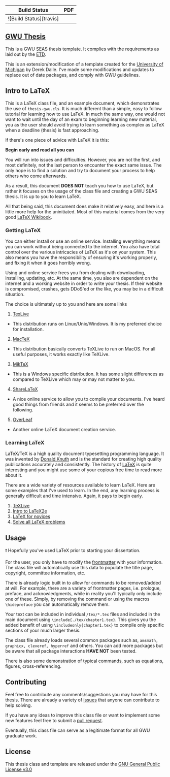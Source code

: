 | Build Status              | PDF            |
| :-----------------------: | :------------: |
| ![Build Status][travis]   |                |

[logo]: (https://travis-ci.org/skulumani/thesis-gwu.svg?branch=master)](https://travis-ci.org/skulumani/thesis-gwu)

## [GWU Thesis](https://skulumani.github.io/2016/10/thesis-gwu)

This is a GWU SEAS thesis template. 
It complies with the requirements as laid out by the [ETD](http://library.gwu.edu/etd/formatting-content).

This is an extension/modification of a template created for the [University of Michigan](http://www-personal.umich.edu/~dalle/codes/thesis-umich/) by Derek Dalle.
I've made some modifications and updates to replace out of date packages, and comply with GWU guidelines.

## Intro to LaTeX

This is a LaTeX class file, and an example document, which demonstrates the use of `thesis-gwu.cls`. 
It is much different than a simple, easy to follow tutorial for learning how to use LaTeX.
In much the same way, one would not want to wait until the day of an exam to beginning learning new material, you as the user should avoid trying to learn something as complex as LaTeX when a deadline (thesis) is fast approaching.

If there's one piece of advice with LaTeX it is this:

**Begin early and read all you can**

You will run into issues and difficulties. 
However, you are not the first, and most definitely, not the last person to encounter the exact same issue. 
The only hope is to find a solution and try to document your process to help others who come afterwards. 

As a result, this document **DOES NOT** teach you how to use LaTeX, but rather it focuses on the usage of the class file and creating a GWU SEAS thesis. 
It is up to you to learn LaTeX. 

All that being said, this document does make it relatively easy, and here is a little more help for the uninitiated.
Most of this material comes from the very good [LaTeX Wikibook](https://en.wikibooks.org/wiki/LaTeX).

### Getting LaTeX

You can either install or use an online service.
Installing everything means you can work without being connected to the internet. 
You also have total control over the various intricacies of LaTeX as it's on your system.
This also means you have the responsibility of ensuring it's working properly, and fixing it when it goes horribly wrong.

Using and online service frees you from dealing with downloading, installing, updating, etc. 
At the same time, you also are dependent on the internet and a working website in order to write your thesis. 
If their website is compromised, crashes, gets DDoS'ed or the like, you may be in a difficult situation. 

The choice is ultimately up to you and here are some links

1. [TexLive](https://www.tug.org/texlive/)
  * This distribution runs on Linux/Unix/Windows. 
  It is my preferred choice for installation.
2. [MacTeX](https://tug.org/mactex/)
  * This distribution basically converts TeXLive to run on MacOS. 
  For all useful purposes, it works exactly like TeXLive.
3. [MikTeX](https://miktex.org/)
  * This is a Windows specific distribution.
  It has some slight differences as compared to TeXLive which may or may not matter to you.
4. [ShareLaTeX](https://www.sharelatex.com/)
  * A nice online service to allow you to compile your documents. 
  I've heard good things from friends and it seems to be preferred over the following.
5. [OverLeaf](https://www.overleaf.com/)
  * Another online LaTeX document creation service. 

### Learning LaTeX

LaTeX/TeX is a high quality document typesetting programming language. 
It was invented by [Donald Knuth](https://en.wikipedia.org/wiki/Donald_Knuth) and is the standard for creating high quality publications accurately and consistently.
The history of [LaTeX](https://en.wikipedia.org/wiki/LaTeX) is quite interesting and you might use some of your copious free time to read more about it.

There are a wide variety of resources available to learn LaTeX.
Here are some examples that I've used to learn. 
In the end, any learning process is generally difficult and time intensive. 
Again, it pays to begin early.

1. [TeXLive](https://en.wikibooks.org/wiki/LaTeX)
2. [Intro to LaTeX2e](http://tug.ctan.org/info/lshort/english/lshort.pdf)
3. [LaTeX for novices](http://www.dickimaw-books.com/latex/novices/)
4. [Solve all LaTeX problems](http://bfy.tw/8RQd)

## Usage

:exclamation: Hopefully you've used LaTeX prior to starting your dissertation. 

For the user, you only have to modify the [frontmatter](https://github.com/skulumani/thesis-gwu/blob/master/tex/frontmatter.tex) with your information. 
The class file will automatically use this data to populate the title page, copyright, committee information, etc. 

There is already logic built in to allow for commands to be removed/added at will.
For example, there are a variety of frontmatter pages, i.e. prologue, preface, and acknowledgments, while in reality you'll typically only include one of these.
Simply, by removing the command or using the macros `\hidepreface` you can automatically remove them. 

Your text can be included in individual `/tex/*.tex` files and included in the main document using `\include{./tex/chapter1.tex}`. 
This gives you the added benefit of using `\includeonly{chapter1.tex}` to compile only specific sections of your much larger thesis. 

The class file already loads several common packages such as, `amsmath, graphicx, cleveref, hyperref` and others. 
You can add more packages but be aware that all package interactions **HAVE NOT** been tested. 

There is also some demonstration of typical commands, such as equations, figures, cross-referencing. 

## Contributing

Feel free to contribute any comments/suggestions you may have for this thesis. 
There are already a variety of [issues](https://github.com/skulumani/thesis-gwu/issues) that anyone can contribute to help solving. 

If you have any ideas to improve this class file or want to implement some new features feel free to submit a [pull request](https://help.github.com/articles/about-pull-requests/).

Eventually, this class file can serve as a legitimate format for all GWU graduate work.

## License 

This thesis class and template are released under the [GNU General Public License v3.0](http://www.gnu.org/licenses/gpl-3.0.html) 
